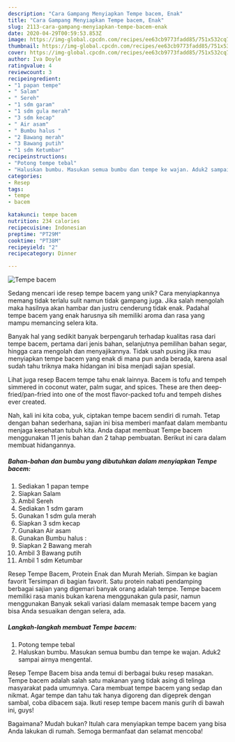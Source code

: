 ```yaml
---
description: "Cara Gampang Menyiapkan Tempe bacem, Enak"
title: "Cara Gampang Menyiapkan Tempe bacem, Enak"
slug: 2113-cara-gampang-menyiapkan-tempe-bacem-enak
date: 2020-04-29T00:59:53.853Z
image: https://img-global.cpcdn.com/recipes/ee63cb9773fadd85/751x532cq70/tempe-bacem-foto-resep-utama.jpg
thumbnail: https://img-global.cpcdn.com/recipes/ee63cb9773fadd85/751x532cq70/tempe-bacem-foto-resep-utama.jpg
cover: https://img-global.cpcdn.com/recipes/ee63cb9773fadd85/751x532cq70/tempe-bacem-foto-resep-utama.jpg
author: Iva Doyle
ratingvalue: 4
reviewcount: 3
recipeingredient:
- "1 papan tempe"
- " Salam"
- " Sereh"
- "1 sdm garam"
- "1 sdm gula merah"
- "3 sdm kecap"
- " Air asam"
- " Bumbu halus "
- "2 Bawang merah"
- "3 Bawang putih"
- "1 sdm Ketumbar"
recipeinstructions:
- "Potong tempe tebal"
- "Haluskan bumbu. Masukan semua bumbu dan tempe ke wajan. Aduk2 sampai airnya mengental."
categories:
- Resep
tags:
- tempe
- bacem

katakunci: tempe bacem 
nutrition: 234 calories
recipecuisine: Indonesian
preptime: "PT29M"
cooktime: "PT38M"
recipeyield: "2"
recipecategory: Dinner

---
```



![Tempe bacem](https://img-global.cpcdn.com/recipes/ee63cb9773fadd85/751x532cq70/tempe-bacem-foto-resep-utama.jpg)

Sedang mencari ide resep tempe bacem yang unik? Cara menyiapkannya memang tidak terlalu sulit namun tidak gampang juga. Jika salah mengolah maka hasilnya akan hambar dan justru cenderung tidak enak. Padahal tempe bacem yang enak harusnya sih memiliki aroma dan rasa yang mampu memancing selera kita.

Banyak hal yang sedikit banyak berpengaruh terhadap kualitas rasa dari tempe bacem, pertama dari jenis bahan, selanjutnya pemilihan bahan segar, hingga cara mengolah dan menyajikannya. Tidak usah pusing jika mau menyiapkan tempe bacem yang enak di mana pun anda berada, karena asal sudah tahu triknya maka hidangan ini bisa menjadi sajian spesial.

Lihat juga resep Bacem tempe tahu enak lainnya. Bacem is tofu and tempeh simmered in coconut water, palm sugar, and spices. These are then deep-fried/pan-fried into one of the most flavor-packed tofu and tempeh dishes ever created.


Nah, kali ini kita coba, yuk, ciptakan tempe bacem sendiri di rumah. Tetap dengan bahan sederhana, sajian ini bisa memberi manfaat dalam membantu menjaga kesehatan tubuh kita. Anda dapat membuat Tempe bacem menggunakan 11 jenis bahan dan 2 tahap pembuatan. Berikut ini cara dalam membuat hidangannya.

<!--inarticleads1-->

##### Bahan-bahan dan bumbu yang dibutuhkan dalam menyiapkan Tempe bacem:

1. Sediakan 1 papan tempe
1. Siapkan  Salam
1. Ambil  Sereh
1. Sediakan 1 sdm garam
1. Gunakan 1 sdm gula merah
1. Siapkan 3 sdm kecap
1. Gunakan  Air asam
1. Gunakan  Bumbu halus :
1. Siapkan 2 Bawang merah
1. Ambil 3 Bawang putih
1. Ambil 1 sdm Ketumbar


Resep Tempe Bacem, Protein Enak dan Murah Meriah. Simpan ke bagian favorit Tersimpan di bagian favorit. Satu protein nabati pendamping berbagai sajian yang digemari banyak orang adalah tempe. Tempe bacem memiliki rasa manis bukan karena menggunakan gula pasir, namun menggunakan Banyak sekali variasi dalam memasak tempe bacem yang bisa Anda sesuaikan dengan selera, ada. 

<!--inarticleads2-->

##### Langkah-langkah membuat Tempe bacem:

1. Potong tempe tebal
1. Haluskan bumbu. Masukan semua bumbu dan tempe ke wajan. Aduk2 sampai airnya mengental.


Resep Tempe Bacem bisa anda temui di berbagai buku resep masakan. Tempe bacem adalah salah satu makanan yang tidak asing di telinga masyarakat pada umumnya. Cara membuat tempe bacem yang sedap dan nikmat. Agar tempe dan tahu tak hanya digoreng dan digeprek dengan sambal, coba dibacem saja. Ikuti resep tempe bacem manis gurih di bawah ini, guys! 

Bagaimana? Mudah bukan? Itulah cara menyiapkan tempe bacem yang bisa Anda lakukan di rumah. Semoga bermanfaat dan selamat mencoba!
